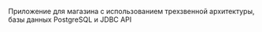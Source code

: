 Приложение для магазина с использованием трехзвенной архитектуры, базы данных PostgreSQL и JDBC API
